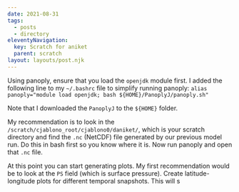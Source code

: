 ```yaml
---
date: 2021-08-31
tags:
  - posts
  - directory
eleventyNavigation:
  key: Scratch for aniket
  parent: scratch
layout: layouts/post.njk
---
```


Using panoply, ensure that you load the `openjdk` module first. I added the following line
to my `~/.bashrc` file to simplify running panoply:
```alias panoply="module load openjdk; bash ${HOME}/PanoplyJ/panoply.sh"```

Note that I downloaded the `PanoplyJ` to the `${HOME}` folder.

My recommendation is to look in the `/scratch/cjablono_root/cjablono0/daniket/`, which is your scratch directory
and find the `.nc` (NetCDF) file generated by our previous model run. Do this in bash first so you know where it is.
Now run panoply and open that `.nc` file. 

At this point you can start generating plots. My first recommendation would be to look at the `PS` field (which is surface pressure).
Create latitude-longitude plots for different temporal snapshots. This will s

